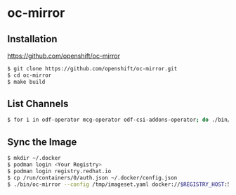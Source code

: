 # oc-mirror

## Installation

<https://github.com/openshift/oc-mirror>

~~~bash
$ git clone https://github.com/openshift/oc-mirror.git
$ cd oc-mirror
$ make build
~~~

## List Channels

~~~bash
$ for i in odf-operator mcg-operator odf-csi-addons-operator; do ./bin/oc-mirror list operators --version=4.10 --catalog=registry.redhat.io/redhat/redhat-operator-index:v4.10 --package=$i; done
~~~

## Sync the Image

~~~bash
$ mkdir ~/.docker
$ podman login <Your Registry>
$ podman login registry.redhat.io
$ cp /run/containers/0/auth.json ~/.docker/config.json
$ ./bin/oc-mirror --config /tmp/imageset.yaml docker://$REGISTRY_HOST:5000/oc-mirror
~~~
